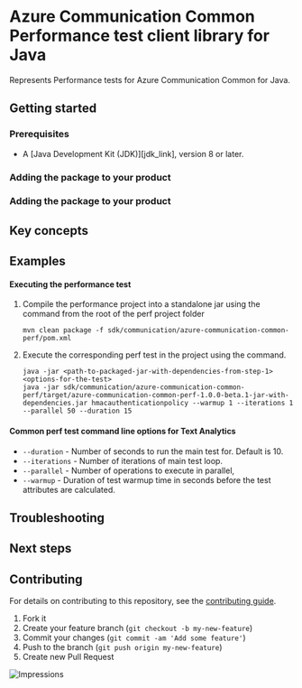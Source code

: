 # Azure Communication Common Performance test client library for Java

Represents Performance tests for Azure Communication Common for Java.

## Getting started

### Prerequisites

- A [Java Development Kit (JDK)][jdk_link], version 8 or later.

### Adding the package to your product

### Adding the package to your product
## Key concepts

## Examples
#### Executing the performance test
1. Compile the performance project into a standalone jar using the command from the root of the perf project folder
   ```
   mvn clean package -f sdk/communication/azure-communication-common-perf/pom.xml

2. Execute the corresponding perf test in the project using the command.
   ```
   java -jar <path-to-packaged-jar-with-dependencies-from-step-1> <options-for-the-test>
   java -jar sdk/communication/azure-communication-common-perf/target/azure-communication-common-perf-1.0.0-beta.1-jar-with-dependencies.jar hmacauthenticationpolicy --warmup 1 --iterations 1 --parallel 50 --duration 15

#### Common perf test command line options for Text Analytics
- `--duration` - Number of seconds to run the main test for. Default is 10.
- `--iterations` - Number of iterations of main test loop.
- `--parallel` - Number of operations to execute in parallel,
- `--warmup` - Duration of test warmup time in seconds before the test attributes are calculated.

## Troubleshooting

## Next steps

## Contributing

For details on contributing to this repository, see the [contributing guide](https://github.com/Azure/azure-sdk-for-java/blob/master/CONTRIBUTING.md).

1. Fork it
1. Create your feature branch (`git checkout -b my-new-feature`)
1. Commit your changes (`git commit -am 'Add some feature'`)
1. Push to the branch (`git push origin my-new-feature`)
1. Create new Pull Request

![Impressions](https://azure-sdk-impressions.azurewebsites.net/api/impressions/azure-sdk-for-java%2Fsdk%template%2Fperf-test-core%2FREADME.png)
